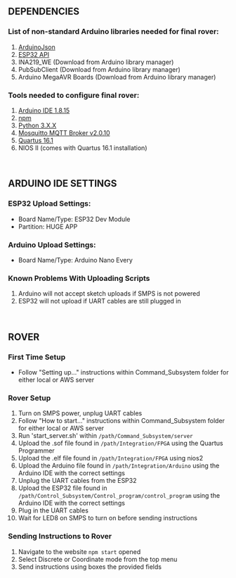 ## DEPENDENCIES

### List of non-standard Arduino libraries needed for final rover:
1. [ArduinoJson](https://github.com/bblanchon/ArduinoJson)
2. [ESP32 API](https://github.com/espressif/arduino-esp32) 
3. INA219_WE (Download from Arduino library manager)
4. PubSubClient (Download from Arduino library manager)
5. Arduino MegaAVR Boards (Download from Arduino library manager)

### Tools needed to configure final rover:
1. [Arduino IDE 1.8.15](https://www.arduino.cc/en/software)
2. [npm](https://www.npmjs.com/get-npm)
3. [Python 3.X.X](https://www.python.org/downloads/)
4. [Mosquitto MQTT Broker v2.0.10](https://mosquitto.org/download/)
5. [Quartus 16.1](https://fpgasoftware.intel.com/16.1/)
6. NIOS II (comes with Quartus 16.1 installation)

<br />

## ARDUINO IDE SETTINGS

### ESP32 Upload Settings:
- Board Name/Type: ESP32 Dev Module
- Partition: HUGE APP

### Arduino Upload Settings:
- Board Name/Type: Arduino Nano Every

### Known Problems With Uploading Scripts
1. Arduino will not accept sketch uploads if SMPS is not powered
2. ESP32 will not upload if UART cables are still plugged in

<br />

## ROVER

### First Time Setup
- Follow "Setting up..." instructions within Command_Subsystem folder for either local or AWS server


### Rover Setup
1. Turn on SMPS power, unplug UART cables
2. Follow "How to start..." instructions within Command_Subsystem folder for either local or AWS server
3. Run 'start_server.sh' within `/path/Command_Subsystem/server`
4. Upload the .sof file found in `/path/Integration/FPGA` using the Quartus Programmer
5. Upload the .elf file found in `/path/Integration/FPGA` using nios2
6. Upload the Arduino file found in `/path/Integration/Arduino` using the Arduino IDE with the correct settings
7. Unplug the UART cables from the ESP32
8. Upload the ESP32 file found in `/path/Control_Subsystem/Control_program/control_program` using the Arduino IDE with the correct settings
9. Plug in the UART cables
10. Wait for LED8 on SMPS to turn on before sending instructions

### Sending Instructions to Rover
1. Navigate to the website `npm start` opened
2. Select Discrete or Coordinate mode from the top menu
3. Send instructions using boxes the provided fields
